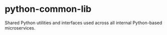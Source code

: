 # python-common-lib
Shared Python utilities and interfaces used across all internal Python-based microservices.
